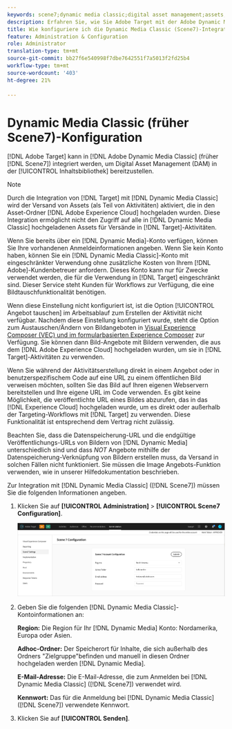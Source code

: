 ```yaml
---
keywords: scene7;dynamic media classic;digital asset management;assets;dam;content library;swap image
description: Erfahren Sie, wie Sie Adobe Target mit der Adobe Dynamic Media Classic (früher Scene7) integrieren, um Digital Asset Management (DAM) in der Inhaltsbibliothek bereitzustellen.
title: Wie konfiguriere ich die Dynamic Media Classic (Scene7)-Integration?
feature: Administration & Configuration
role: Administrator
translation-type: tm+mt
source-git-commit: bb27f6e540998f7dbe7642551f7a5013f2fd25b4
workflow-type: tm+mt
source-wordcount: '403'
ht-degree: 21%

---
```



# Dynamic Media Classic (früher Scene7)-Konfiguration

[!DNL Adobe Target] kann in  [!DNL Adobe Dynamic Media Classic] (früher  [!DNL Scene7]) integriert werden, um Digital Asset Management (DAM) in der  [!UICONTROL Inhaltsbibliothek] bereitzustellen.

>[!NOTE]
>
>Durch die Integration von [!DNL Target] mit [!DNL Dynamic Media Classic] wird der Versand von Assets (als Teil von Aktivitäten) aktiviert, die in den Asset-Ordner [!DNL Adobe Experience Cloud] hochgeladen wurden. Diese Integration ermöglicht nicht den Zugriff auf alle in [!DNL Dynamic Media Classic] hochgeladenen Assets für Versände in [!DNL Target]-Aktivitäten.

Wenn Sie bereits über ein [!DNL Dynamic Media]-Konto verfügen, können Sie Ihre vorhandenen Anmeldeinformationen angeben. Wenn Sie kein Konto haben, können Sie ein [!DNL Dynamic Media Classic]-Konto mit eingeschränkter Verwendung ohne zusätzliche Kosten von Ihrem [!DNL Adobe]-Kundenbetreuer anfordern. Dieses Konto kann nur für Zwecke verwendet werden, die für die Verwendung in [!DNL Target] eingeschränkt sind. Dieser Service steht Kunden für Workflows zur Verfügung, die eine Bildtauschfunktionalität benötigen.

<!-- 
>[!NOTE]
>
>A restricted-use, free [!DNL Dynamic Media Classic] account for [!DNL Adobe Target] is no longer supported for new customers or new users. Existing sign-in credentials work as usual. 
-->

Wenn diese Einstellung nicht konfiguriert ist, ist die Option [!UICONTROL Angebot tauschen] im Arbeitsablauf zum Erstellen der Aktivität nicht verfügbar. Nachdem diese Einstellung konfiguriert wurde, steht die Option zum Austauschen/Ändern von Bildangeboten in  [Visual Experience Composer (VEC) und im formularbasierten Experience Composer](/help/c-experiences/experiences.md#concept_A2E10F6AFB3D4AEAB6951EE14688848D) zur Verfügung. Sie können dann Bild-Angebote mit Bildern verwenden, die aus dem [!DNL Adobe Experience Cloud] hochgeladen wurden, um sie in [!DNL Target]-Aktivitäten zu verwenden.

Wenn Sie während der Aktivitätserstellung direkt in einem Angebot oder in benutzerspezifischem Code auf eine URL zu einem öffentlichen Bild verweisen möchten, sollten Sie das Bild auf Ihren eigenen Webservern bereitstellen und Ihre eigene URL im Code verwenden. Es gibt keine Möglichkeit, die veröffentlichte URL eines Bildes abzurufen, das in das [!DNL Experience Cloud] hochgeladen wurde, um es direkt oder außerhalb der Targeting-Workflows mit [!DNL Target] zu verwenden. Diese Funktionalität ist entsprechend dem Vertrag nicht zulässig.

Beachten Sie, dass die Datenspeicherung-URL und die endgültige Veröffentlichungs-URLs von Bildern von [!DNL Dynamic Media] unterschiedlich sind und dass *NOT* Angebote mithilfe der Datenspeicherung-Verknüpfung von Bildern erstellen muss, da Versand in solchen Fällen nicht funktioniert. Sie müssen die Image Angebots-Funktion verwenden, wie in unserer Hilfedokumentation beschrieben.

Zur Integration mit [!DNL Dynamic Media Classic] ([!DNL Scene7]) müssen Sie die folgenden Informationen angeben.

1. Klicken Sie auf **[!UICONTROL Administration]** > **[!UICONTROL Scene7 Configuration]**.

   ![Scene7-Seite](/help/administrating-target/assets/scene7.png)

1. Geben Sie die folgenden [!DNL Dynamic Media Classic]-Kontoinformationen an:

   **Region:** Die Region für Ihr  [!DNL Dynamic Media] Konto: Nordamerika, Europa oder Asien.

   **Adhoc-Ordner:** Der Speicherort für Inhalte, die sich außerhalb des Ordners &quot;Zielgruppe&quot;befinden und manuell in diesen Ordner hochgeladen werden  [!DNL Dynamic Media].

   **E-Mail-Adresse:** Die E-Mail-Adresse, die zum Anmelden bei  [!DNL Dynamic Media Classic] ([!DNL Scene7]) verwendet wird.

   **Kennwort:** Das für die Anmeldung bei  [!DNL Dynamic Media Classic] ([!DNL Scene7]) verwendete Kennwort.

1. Klicken Sie auf **[!UICONTROL Senden]**.
